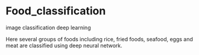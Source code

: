 # Food_classification
image classification
deep learning


Here several groups of foods including rice, fried foods, seafood, eggs and meat are classified using deep neural network.
